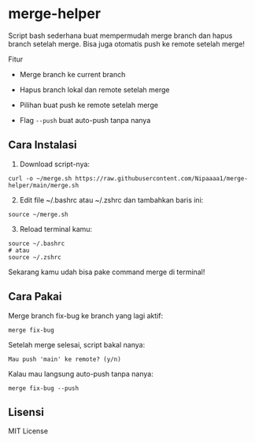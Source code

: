 # merge-helper

Script bash sederhana buat mempermudah merge branch dan hapus branch setelah merge.
Bisa juga otomatis push ke remote setelah merge!

Fitur

- Merge branch ke current branch

- Hapus branch lokal dan remote setelah merge

- Pilihan buat push ke remote setelah merge

- Flag `--push` buat auto-push tanpa nanya


## Cara Instalasi

1. Download script-nya:

```
curl -o ~/merge.sh https://raw.githubusercontent.com/Nipaaaa1/merge-helper/main/merge.sh
```

2. Edit file ~/.bashrc atau ~/.zshrc dan tambahkan baris ini:

```
source ~/merge.sh
```

3. Reload terminal kamu:

```
source ~/.bashrc
# atau
source ~/.zshrc
```

Sekarang kamu udah bisa pake command merge di terminal!

## Cara Pakai

Merge branch fix-bug ke branch yang lagi aktif:

```
merge fix-bug
```

Setelah merge selesai, script bakal nanya:

```
Mau push 'main' ke remote? (y/n)
```

Kalau mau langsung auto-push tanpa nanya:

```
merge fix-bug --push
```

## Lisensi

MIT License
